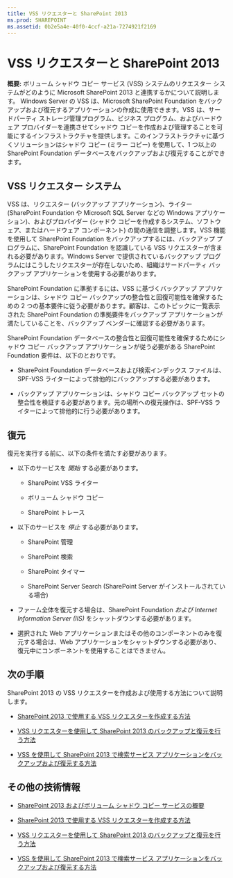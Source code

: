 ```yaml
---
title: VSS リクエスターと SharePoint 2013
ms.prod: SHAREPOINT
ms.assetid: 0b2e5a4e-40f0-4ccf-a21a-7274921f2169
---
```



# VSS リクエスターと SharePoint 2013
 **概要:** ボリューム シャドウ コピー サービス (VSS) システムのリクエスター システムがどのように Microsoft SharePoint 2013 と連携するかについて説明します。
Windows Server の VSS は、Microsoft SharePoint Foundation をバックアップおよび復元するアプリケーションの作成に使用できます。VSS は、サードパーティ ストレージ管理プログラム、ビジネス プログラム、およびハードウェア プロバイダーを連携させてシャドウ コピーを作成および管理することを可能にするインフラストラクチャを提供します。このインフラストラクチャに基づくソリューションはシャドウ コピー (ミラー コピー) を使用して、1 つ以上の SharePoint Foundation データベースをバックアップおよび復元することができます。
  
    
    


## VSS リクエスター システム

VSS は、リクエスター (バックアップ アプリケーション)、ライター (SharePoint Foundation や Microsoft SQL Server などの Windows アプリケーション)、およびプロバイダー (シャドウ コピーを作成するシステム、ソフトウェア、またはハードウェア コンポーネント) の間の通信を調整します。VSS 機能を使用して SharePoint Foundation をバックアップするには、バックアップ プログラムに、SharePoint Foundation を認識している VSS リクエスターが含まれる必要があります。Windows Server で提供されているバックアップ プログラムにはこうしたリクエスターが存在しないため、組織はサードパーティ バックアップ アプリケーションを使用する必要があります。
  
    
    
SharePoint Foundation に準拠するには、VSS に基づくバックアップ アプリケーションは、シャドウ コピー バックアップの整合性と回復可能性を確保するための 2 つの基本要件に従う必要があります。顧客は、このトピックに一覧表示された SharePoint Foundation の準拠要件をバックアップ アプリケーションが満たしていることを、バックアップ ベンダーに確認する必要があります。
  
    
    
SharePoint Foundation データベースの整合性と回復可能性を確保するためにシャドウ コピー バックアップ アプリケーションが従う必要がある SharePoint Foundation 要件は、以下のとおりです。 
  
    
    

- SharePoint Foundation データベースおよび検索インデックス ファイルは、SPF-VSS ライターによって排他的にバックアップする必要があります。 
    
  
- バックアップ アプリケーションは、シャドウ コピー バックアップ セットの整合性を検証する必要があります。元の場所への復元操作は、SPF-VSS ライターによって排他的に行う必要があります。
    
  

## 復元

復元を実行する前に、以下の条件を満たす必要があります。
  
    
    

- 以下のサービスを *開始*  する必要があります。
    
  - SharePoint VSS ライター
    
  
  - ボリューム シャドウ コピー
    
  
  - SharePoint トレース
    
  
- 以下のサービスを *停止*  する必要があります。
    
  - SharePoint 管理
    
  
  - SharePoint 検索
    
  
  - SharePoint タイマー
    
  
  - SharePoint Server Search (SharePoint Server がインストールされている場合)
    
  
- ファーム全体を復元する場合は、SharePoint Foundation *および Internet Information Server (IIS)*  をシャットダウンする必要があります。
    
  
- 選択された Web アプリケーションまたはその他のコンポーネントのみを復元する場合は、Web アプリケーションをシャットダウンする必要があり、復元中にコンポーネントを使用することはできません。
    
  

## 次の手順
<a name="Next"> </a>

SharePoint 2013 の VSS リクエスターを作成および使用する方法について説明します。
  
    
    

-  [SharePoint 2013 で使用する VSS リクエスターを作成する方法](how-to-create-a-vss-requestor-for-use-with-sharepoint-2013.md)
    
  
-  [VSS リクエスターを使用して SharePoint 2013 のバックアップと復元を行う方法](how-to-back-up-and-restore-sharepoint-2013-using-a-vss-requestor.md)
    
  
-  [VSS を使用して SharePoint 2013 で検索サービス アプリケーションをバックアップおよび復元する方法](how-to-back-up-and-restore-a-search-service-application-in-sharepoint-2013-using.md)
    
  

## その他の技術情報
<a name="bk_addresources"> </a>


-  [SharePoint 2013 およびボリューム シャドウ コピー サービスの概要](overview-of-sharepoint-2013-and-the-volume-shadow-copy-service.md)
    
  
-  [SharePoint 2013 で使用する VSS リクエスターを作成する方法](how-to-create-a-vss-requestor-for-use-with-sharepoint-2013.md)
    
  
-  [VSS リクエスターを使用して SharePoint 2013 のバックアップと復元を行う方法](how-to-back-up-and-restore-sharepoint-2013-using-a-vss-requestor.md)
    
  
-  [VSS を使用して SharePoint 2013 で検索サービス アプリケーションをバックアップおよび復元する方法](how-to-back-up-and-restore-a-search-service-application-in-sharepoint-2013-using.md)
    
  

